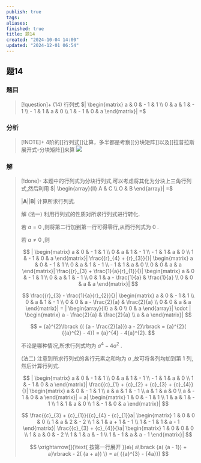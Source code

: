 ```yaml
---
publish: true
tags: 
aliases: 
finished: true
title: 题14
created: "2024-10-04 14:00"
updated: "2024-12-01 06:54"
---
```

## 题14
### 题目
> [!question]+
> (14) 行列式 $| \begin{matrix} a & 0 & - 1 & 1 \\ 0 & a & 1 & - 1 \\ - 1 & 1 & a & 0 \\ 1 & - 1 & 0 & a \end{matrix}| =$
### 分析
> [!NOTE]+
> 4阶的[[行列式]]让算，多半都是考察[[分块矩阵]]以及[[拉普拉斯展开式-分块矩阵]]来算
> ![](https://img.hwenyi.live/202412120430307.webp)
### 解
> [!done]-
> 本题中的行列式为分块行列式,可以考虑将其化为分块上三角行列式,然后利用 $| \begin{array}{ll} A & C \\ O & B \end{array}| =$
> 
>  $| \mathbf{A}| | \mathbf{B}|$ 计算所求行列式.
> 
> 解 (法一) 利用行列式的性质对所求行列式进行转化.
> 
> 若 $a = 0$ ,则将第二行加到第一行可得零行,从而行列式为 0 .
> 
> 若 $a \neq 0$ ,则
> 
> $$
> | \begin{matrix} a & 0 & - 1 & 1 \\ 0 & a & 1 & - 1 \\ - 1 & 1 & a & 0 \\ 1 & - 1 & 0 & a \end{matrix}| \frac{{r}_{4} + {r}_{3}}{}| \begin{matrix} a & 0 & - 1 & 1 \\ 0 & a & 1 & - 1 \\ - 1 & 1 & a & 0 \\ 0 & 0 & a & a \end{matrix}| \frac{{r}_{3} + \frac{1}{a}{r}_{1}}{}| \begin{matrix} a & 0 & - 1 & 1 \\ 0 & a & 1 & - 1 \\ 0 & 1 & a - \frac{1}{a} & \frac{1}{a} \\ 0 & 0 & a & a \end{matrix}|
> $$
> 
> $$
> \frac{{r}_{3} - \frac{1}{a}{r}_{2}}{}| \begin{matrix} a & 0 & - 1 & 1 \\ 0 & a & 1 & - 1 \\ 0 & 0 & a - \frac{2}{a} & \frac{2}{a} \\ 0 & 0 & a & a \end{matrix}| = | \begin{array}{ll} a & 0 \\ 0 & a \end{array}| \cdot | \begin{matrix} a - \frac{2}{a} & \frac{2}{a} \\ a & a \end{matrix}|
> $$
> 
> $$
> = {a}^{2}\lbrack {( {a - \frac{2}{a}}) a - 2}\rbrack = {a}^{2}( {{a}^{2} - 4}) = {a}^{4} - 4{a}^{2}.
> $$
> 
> 不论是哪种情况,所求行列式均为 ${a}^{4} - 4{a}^{2}$ .
> 
> (法二) 注意到所求行列式的各行元素之和均为 $a$ ,故可将各列均加到第 1 列,然后计算行列式.
> 
> $$
> | \begin{matrix} a & 0 & - 1 & 1 \\ 0 & a & 1 & - 1 \\ - 1 & 1 & a & 0 \\ 1 & - 1 & 0 & a \end{matrix}| \frac{{c}_{1} + {c}_{2} + {c}_{3} + {c}_{4}}{}| \begin{matrix} a & 0 & - 1 & 1 \\ a & a & 1 & - 1 \\ a & 1 & a & 0 \\ a & - 1 & 0 & a \end{matrix}| = a| \begin{matrix} 1 & 0 & - 1 & 1 \\ 1 & a & 1 & - 1 \\ 1 & 1 & a & 0 \\ 1 & - 1 & 0 & a \end{matrix}|
> $$
> 
> $$
> \frac{{c}_{3} + {c}_{1}}{{c}_{4} - {c}_{1}}a| \begin{matrix} 1 & 0 & 0 & 0 \\ 1 & a & 2 & - 2 \\ 1 & 1 & a + 1 & - 1 \\ 1 & - 1 & 1 & a - 1 \end{matrix}| \frac{{c}_{3} + {c}_{4}}{}a| \begin{matrix} 1 & 0 & 0 & 0 \\ 1 & a & 0 & - 2 \\ 1 & 1 & a & - 1 \\ 1 & - 1 & a & a - 1 \end{matrix}|
> $$
> 
> $$
> \xrightarrow[]{\text{ 按第一行展开 }}a\{ a\lbrack {a( {a - 1}) + a}\rbrack - 2( {a + a}) \} = a( {{a}^{3} - {4a}})
> $$